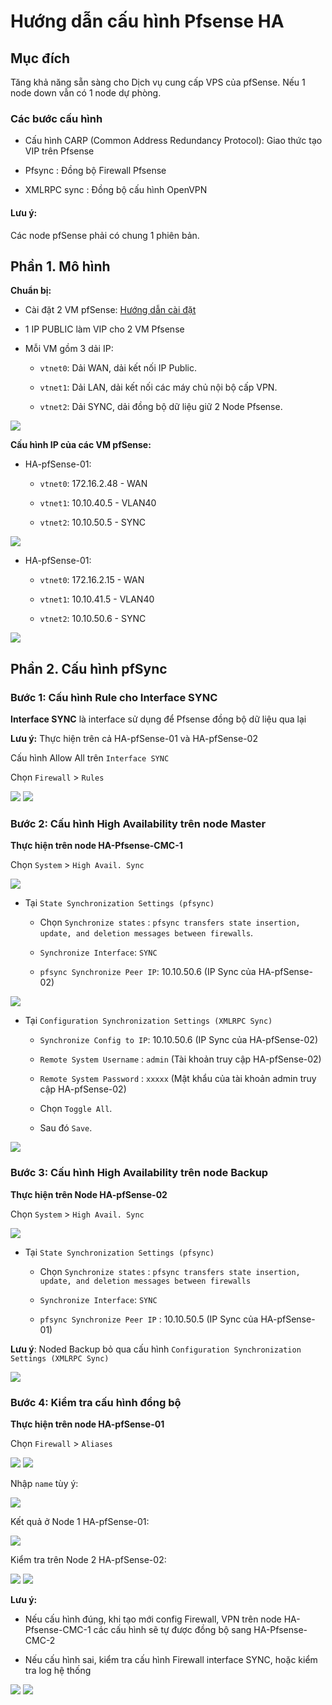 # Hướng dẫn cấu hình Pfsense HA

## Mục đích

Tăng khả năng sẵn sàng cho Dịch vụ cung cấp VPS của pfSense. Nếu 1 node down vẫn có 1 node dự phòng.

### Các bước cấu hình

- Cấu hình CARP (Common Address Redundancy Protocol): Giao thức tạo VIP trên Pfsense

- Pfsync : Đồng bộ Firewall Pfsense

- XMLRPC sync : Đồng bộ cấu hình OpenVPN

#### Lưu ý:

Các node pfSense phải có chung 1 phiên bản.

## Phần 1. Mô hình

**Chuẩn bị:**

- Cài đặt 2 VM pfSense: [Hướng dẫn cài đặt](https://github.com/quanganh1996111/pfsense/blob/main/1-install-pfsense.md)

- 1 IP PUBLIC làm VIP cho 2 VM Pfsense

- Mỗi VM gồm 3 dải IP:

    - `vtnet0`: Dải WAN, dải kết nối IP Public.

    - `vtnet1`: Dải LAN, dải kết nối các máy chủ nội bộ cấp VPN.

    - `vtnet2`: Dải SYNC, dải đồng bộ dữ liệu giữ 2 Node Pfsense.

<img src="https://imgur.com/yKNLjGr.png">

**Cấu hình IP của các VM pfSense:**

- HA-pfSense-01:

    - `vtnet0`: 172.16.2.48 - WAN

    - `vtnet1`: 10.10.40.5 - VLAN40

    - `vtnet2`: 10.10.50.5 - SYNC

<img src="https://imgur.com/WduX0OB.png">

- HA-pfSense-01:

    - `vtnet0`: 172.16.2.15 - WAN

    - `vtnet1`: 10.10.41.5 - VLAN40

    - `vtnet2`: 10.10.50.6 - SYNC

<img src="https://imgur.com/pJdhPqD.png">

## Phần 2. Cấu hình pfSync

### Bước 1: Cấu hình Rule cho Interface SYNC

**Interface SYNC** là interface sử dụng để Pfsense đồng bộ dữ liệu qua lại

**Lưu ý:** Thực hiện trên cả HA-pfSense-01 và HA-pfSense-02

Cấu hình Allow All trên `Interface SYNC`

Chọn `Firewall` > `Rules`

<img src="https://imgur.com/BK7gchq.png">

<img src="https://imgur.com/p6urYjg.png">

### Bước 2: Cấu hình High Availability trên node Master

**Thực hiện trên node HA-Pfsense-CMC-1**

Chọn `System` > `High Avail. Sync`

<img src="https://imgur.com/VC1shJR.png">

- Tại `State Synchronization Settings (pfsync)`

    - Chọn `Synchronize states` : `pfsync transfers state insertion, update, and deletion messages between firewalls`.

    - `Synchronize Interface`: `SYNC`

    - `pfsync Synchronize Peer IP`: 10.10.50.6 (IP Sync của HA-pfSense-02)

<img src="https://imgur.com/lf4tbjQ.png">

- Tại `Configuration Synchronization Settings (XMLRPC Sync)`

    - `Synchronize Config to IP`: 10.10.50.6 (IP Sync của HA-pfSense-02)

    - `Remote System Username` : `admin` (Tài khoản truy cập HA-pfSense-02)

    - `Remote System Password` : `xxxxx` (Mật khẩu của tài khoản admin truy cập HA-pfSense-02)

    - Chọn `Toggle All`.

    - Sau đó `Save`.

<img src="https://imgur.com/Z3ymmfp.png">

### Bước 3: Cấu hình High Availability trên node Backup

**Thực hiện trên Node HA-pfSense-02**

Chọn `System` > `High Avail. Sync`

<img src="https://imgur.com/xs1oLH8.png">

- Tại `State Synchronization Settings (pfsync)`

    - Chọn `Synchronize states` : `pfsync transfers state insertion, update, and deletion messages between firewalls`

    - `Synchronize Interface`: `SYNC`

    - `pfsync Synchronize Peer IP` : 10.10.50.5 (IP Sync của HA-pfSense-01)

**Lưu ý**: Noded Backup bỏ qua cấu hình `Configuration Synchronization Settings (XMLRPC Sync)`

<img src="https://imgur.com/0LKyDzh.png">

### Bước 4: Kiểm tra cấu hình đồng bộ

**Thực hiện trên node HA-pfSense-01**

Chọn `Firewall` > `Aliases`

<img src="https://imgur.com/aC7bvPe.png">

<img src="https://imgur.com/DBbxOx4.png">

Nhập `name` tùy ý:

<img src="https://imgur.com/pZPt4Qi.png">

Kết quả ở Node 1 HA-pfSense-01:

<img src="https://imgur.com/Beg11R5.png">

Kiểm tra trên Node 2 HA-pfSense-02:

<img src="https://imgur.com/6sbnTPC.png">

<img src="https://imgur.com/PmqfyVY.png">

**Lưu ý:**

- Nếu cấu hình đúng, khi tạo mới config Firewall, VPN trên node HA-Pfsense-CMC-1 các cấu hình sẽ tự được đồng bộ sang HA-Pfsense-CMC-2

- Nếu cấu hình sai, kiểm tra cấu hình Firewall interface SYNC, hoặc kiểm tra log hệ thống

<img src="https://imgur.com/yoLD7Gf.png">

<img src="https://imgur.com/XTJfco9.png">